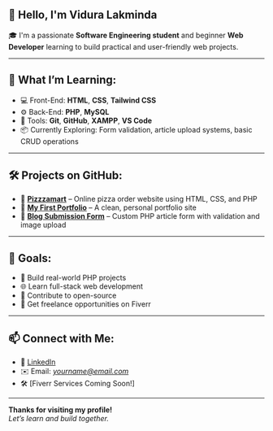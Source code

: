 ## 👋 Hello, I'm Vidura Lakminda

🎓 I'm a passionate **Software Engineering student** and beginner **Web Developer** learning to build practical and user-friendly web projects.

---

## 🚀 What I’m Learning:
- 💻 Front-End: **HTML**, **CSS**, **Tailwind CSS**
- ⚙️ Back-End: **PHP**, **MySQL**
- 🧰 Tools: **Git**, **GitHub**, **XAMPP**, **VS Code**
- 📦 Currently Exploring: Form validation, article upload systems, basic CRUD operations

---

## 🛠️ Projects on GitHub:
- 🔗 [**Pizzzamart**](https://github.com/ViduraLakminda/pizzzamart.git) – Online pizza order website using HTML, CSS, and PHP
- 🔗 [**My First Portfolio**](https://github.com/ViduraLakminda/my_first_portfolio..git) – A clean, personal portfolio site
- 🔗 [**Blog Submission Form**](https://github.com/ViduraLakminda) – Custom PHP article form with validation and image upload

---

## 📌 Goals:
- 🔨 Build real-world PHP projects
- 🌐 Learn full-stack web development
- 📘 Contribute to open-source
- 🎯 Get freelance opportunities on Fiverr

---

## 📫 Connect with Me:
- 🔗 [LinkedIn](https://www.linkedin.com/in/vidura-lakminda-9627b3351)
- ✉️ Email: *yourname@email.com*  
- 🛠️ [Fiverr Services Coming Soon!]

---

**Thanks for visiting my profile!**  
*Let’s learn and build together.*



<!--
**ViduraLakminda/ViduraLakminda** is a ✨ _special_ ✨ repository because its `README.md` (this file) appears on your GitHub profile.

Here are some ideas to get you started:

- 🔭 I’m currently working on ...
- 🌱 I’m currently learning ...
- 👯 I’m looking to collaborate on ...
- 🤔 I’m looking for help with ...
- 💬 Ask me about ...
- 📫 How to reach me: ...
- 😄 Pronouns: ...
- ⚡ Fun fact: ...
-->
